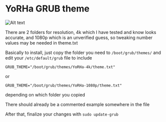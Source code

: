 # YoRHa GRUB theme

![Alt text](preview.png?raw=true "Preview")

There are 2 folders for resolution, 4k which I have tested and know looks accurate, and 1080p which is an unverified guess, so tweaking number values may be needed in theme.txt

Basically to install, just copy the folder you need to `/boot/grub/themes/` and edit your `/etc/default/grub` file to include

`GRUB_THEME="/boot/grub/themes/YoRHa-4k/theme.txt"`

or

`GRUB_THEME="/boot/grub/themes/YoRHa-1080p/theme.txt"`

depending on which folder you copied

There should already be a commented example somewhere in the file

After that, finalize your changes with `sudo update-grub`
